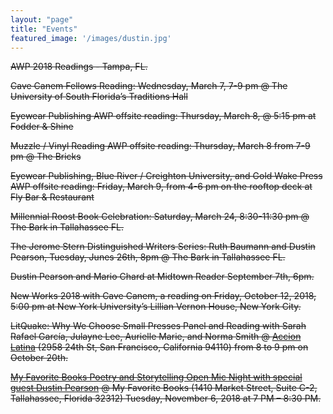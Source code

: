 ```yaml
---
layout: "page"
title: "Events"
featured_image: '/images/dustin.jpg'
---
```


~~AWP 2018 Readings - Tampa, FL.~~

~~Cave Canem Fellows Reading: Wednesday, March 7, 7-9 pm @ The University of South Florida’s Traditions Hall~~

~~Eyewear Publishing AWP offsite reading: Thursday, March 8, @ 5:15 pm at Fodder & Shine~~

~~Muzzle / Vinyl Reading AWP offsite reading: Thursday, March 8 from 7-9 pm @ The Bricks~~

~~Eyewear Publishing, Blue River / Creighton University, and Gold Wake Press AWP offsite reading: Friday, March 9, from 4-6 pm on the rooftop deck at Fly Bar & Restaurant~~

~~Millennial Roost Book Celebration: Saturday, March 24, 8:30-11:30 pm @ The Bark in Tallahassee FL.~~

~~The Jerome Stern Distinguished Writers Series: Ruth Baumann and Dustin Pearson, Tuesday, Junes 26th, 8pm @ The Bark in Tallahassee FL.~~

~~Dustin Pearson and Mario Chard at Midtown Reader September 7th, 6pm.~~

~~New Works 2018 with Cave Canem, a reading on Friday, October 12, 2018, 5:00 pm at New York University’s Lillian Vernon House, New York City.~~

~~LitQuake: Why We Choose Small Presses Panel and Reading with Sarah Rafael García, Julayne Lee, Aurielle Marie, and Norma Smith @ [Accion Latina](https://www.facebook.com/AccionLatina/?__xts__%5B0%5D=68.ARDHEdcd-ol5Lbz2uL4EIeffsHpdXy3mY7M5nGRc6uGdxyHFa-GwKioiRwqRioKkBxatlLKNQX2sDgTFP9IzN4oV8qP6lgAIoLeG-41Uk2-kvciomSbqYwGGwXIE4aw3lGryEWZWrM2Ne3Y9GyXhrOC7qpi9l0SxAbcZodyDqu2af9cxN2yj2fEJLbCfl3z049ZXPprxDwFQaQ&eid=ARA_J2TxTfW75ZYsiC4D-AiWAPO6xa4tdLBFQC7FfZTr3OWE1tjhJExnLaHvBg2ZfE2qUwLXG6t-psow) (2958 24th St, San Francisco, California 94110) from 8 to 9 pm on October 20th.~~

~~[My Favorite Books Poetry and Storytelling Open Mic Night with special guest Dustin Pearson](https://www.facebook.com/events/313425412791546/) @ My Favorite Books (1410 Market Street, Suite C-2, Tallahassee, Florida 32312) Tuesday, November 6, 2018 at 7 PM – 8:30 PM.~~
